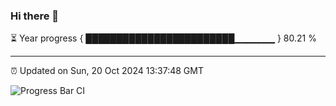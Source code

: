 ### Hi there 👋

⏳ Year progress { ████████████████████████▁▁▁▁▁▁ } 80.21 %

---

⏰ Updated on Sun, 20 Oct 2024 13:37:48 GMT

![Progress Bar CI](https://github.com/IshwaranRudhara/GIT-ACTION/workflows/Progress%20Bar%20CI/badge.svg)
